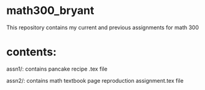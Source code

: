 # math300_bryant
This repository contains my current and previous assignments for math 300

# contents: 
assn1/: contains pancake recipe .tex file 


assn2/: contains math textbook page reproduction assignment.tex file
